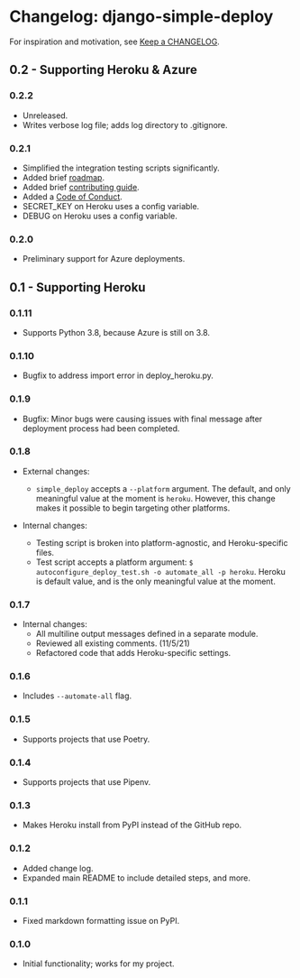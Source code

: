 Changelog: django-simple-deploy
===

For inspiration and motivation, see [Keep a CHANGELOG](https://keepachangelog.com/en/0.3.0/).

0.2 - Supporting Heroku & Azure
---

### 0.2.2

- Unreleased.
- Writes verbose log file; adds log directory to .gitignore.

### 0.2.1

- Simplified the integration testing scripts significantly.
- Added brief [roadmap](docs/roadmap.md).
- Added brief [contributing guide](docs/contributing.md).
- Added a [Code of Conduct](docs/code_of_conduct.md).
- SECRET_KEY on Heroku uses a config variable.
- DEBUG on Heroku uses a config variable.

### 0.2.0

- Preliminary support for Azure deployments.

0.1 - Supporting Heroku
---

### 0.1.11

- Supports Python 3.8, because Azure is still on 3.8.

### 0.1.10

- Bugfix to address import error in deploy_heroku.py.

### 0.1.9

- Bugfix: Minor bugs were causing issues with final message after deployment process had been completed.

### 0.1.8

- External changes:
    - `simple_deploy` accepts a `--platform` argument. The default, and only meaningful value at the moment is `heroku`. However, this change makes it possible to begin targeting other platforms.

- Internal changes:
    - Testing script is broken into platform-agnostic, and Heroku-specific files.
    - Test script accepts a platform argument: `$ autoconfigure_deploy_test.sh -o automate_all -p heroku`. Heroku is default value, and is the only meaningful value at the moment.

### 0.1.7

- Internal changes:
    - All multiline output messages defined in a separate module.
    - Reviewed all existing comments. (11/5/21)
    - Refactored code that adds Heroku-specific settings.

### 0.1.6

- Includes `--automate-all` flag.

### 0.1.5

- Supports projects that use Poetry.

### 0.1.4

- Supports projects that use Pipenv.

### 0.1.3

- Makes Heroku install from PyPI instead of the GitHub repo.

### 0.1.2

- Added change log.
- Expanded main README to include detailed steps, and more.

### 0.1.1

- Fixed markdown formatting issue on PyPI.

### 0.1.0

- Initial functionality; works for my project.